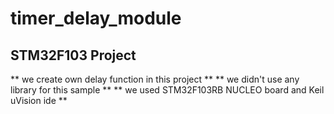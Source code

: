 #  timer_delay_module
## STM32F103 Project

** we create own delay function in this project **
** we didn't use any library for this sample **
** we used STM32F103RB  NUCLEO board and Keil uVision ide **
